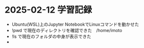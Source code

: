 # 2025-02-12 学習記録

- Ubuntu(WSL)上のJupyter NotebookでLinuxコマンドを動かせた
- !pwd で現在のディレクトリを確認できた　/home/imoto
- !ls で現在のフォルダの中身が表示できた
- 